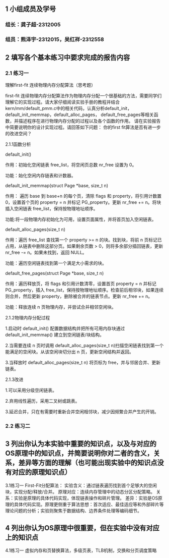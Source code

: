 ## 1 小组成员及学号

### 组长：龚子超-2312005
### 组员：熊泽宇-2312015，吴红祥-2312558

## 2 填写各个基本练习中要求完成的报告内容

### 2.1 练习一
理解first-fit 连续物理内存分配算法（思考题）

first-fit 连续物理内存分配算法作为物理内存分配一个很基础的方法，需要同学们理解它的实现过程。请大家仔细阅读实验手册的教程并结合kern/mm/default_pmm.c中的相关代码，认真分析default_init，default_init_memmap，default_alloc_pages， default_free_pages等相关函数，并描述程序在进行物理内存分配的过程以及各个函数的作用。 请在实验报告中简要说明你的设计实现过程。请回答如下问题：
你的first fit算法是否有进一步的改进空间？

2.1.1函数分析

default_init()

作用：初始化空闲链表 free_list，将空闲页总数 nr_free 设置为 0。

功能：始化空闲内存链表和计数器。


default_init_memmap(struct Page *base, size_t n)

作用：
遍历 base 到 base+n 的每个页，清除 flags 和 property，将引用计数置 0，设置首个页的 property = n 并标记 PG_property。更新 nr_free += n。将块插入空闲链表 free_list，保持按物理地址顺序。

功能:将一段物理内存初始化为可用，设置页面属性，并将首页加入空闲链表。


default_alloc_pages(size_t n)

作用：遍历 free_list 查找第一个 property >= n 的块。找到块，将前 n 页标记已占用，从链表中删除这部分页。如果剩余页数 > 0，则将多余部分插回链表，更新 nr_free -= n。如果未找到，返回 NULL。

功能：遍历空闲链表找到第一个满足大小需求的块。


default_free_pages(struct Page *base, size_t n)

作用：遍历释放页，将 flags 和引用计数清零，设置首页 property = n 并标记 PG_property，插入 free_list，保持按物理地址顺序。检查前后相邻块，如果连续则合并，然后更新 property，删除被合并的链表节点。更新 nr_free += n。

功能：释放连续 n 页物理内存，并尝试合并相邻空闲块。



2.1.2物理内存分配过程

1.启动时 default_init() 配置数据结构并把所有可用内存块通过 default_init_memmap() 建立到空闲链表/块结构。

2.当需要连续 n 页时调用 default_alloc_pages(size_t n)扫描空闲链表找到第一个能满足的空闲块。从该空闲块切分出 n 页，更新空闲结构并返回。

3.当释放时 default_alloc_pages(size_t n) 将页标为 free，并与邻居合并、更新链表。



2.1.3改进

1.可以采用分级空闲链表。

2.弃用线性遍历，采用二叉树或跳表。

3.延迟合并，只在有需要时重新合并空闲相邻块，减少因频繁合并产生的开销。



### 2.2 练习二



## 3 列出你认为本实验中重要的知识点，以及与对应的OS原理中的知识点，并简要说明你对二者的含义，关系，差异等方面的理解（也可能出现实验中的知识点没有对应的原理知识点）
3.1练习一
First-Fit分配算法：
实验含义：通过链表遍历找到首个足够大的空闲块，实现分配/释放/合并。
原理对应：连续内存管理中的动态分区分配策略。
关系：实验是原理的具体代码实现，体现链表操作和碎片管理。
差异：实验是OS原理的具体代码实现。原理更侧重于算法思想：首次适应、最佳适应等和外部碎片等理论问题的分析；实验则聚焦于数据结构、边界条件处理等编码细节。

## 4 列出你认为OS原理中很重要，但在实验中没有对应上的知识点
4.1练习一
虚拟内存和页替换算法，多级页表，TLB机制，交换和分页调度策略
